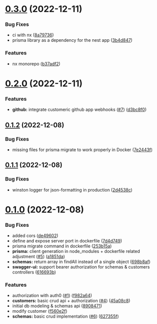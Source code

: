 # [0.3.0](https://github.com/vecinity/enrolla/compare/0.2.0...0.3.0) (2022-12-11)


### Bug Fixes

* ci with nx ([8a79736](https://github.com/vecinity/enrolla/commit/8a7973638213fc021511cae5c6e7beef151b6de4))
* prisma library as a dependency for the nest app ([3b4d847](https://github.com/vecinity/enrolla/commit/3b4d84700e0cd115aa332caf84c82bbbe29a6e01))


### Features

* nx monorepo ([b37adf2](https://github.com/vecinity/enrolla/commit/b37adf28b832f97d68f6cf39c2cea8b48f4e6fa3))



# [0.2.0](https://github.com/vecinity/enrolla/compare/0.1.2...0.2.0) (2022-12-11)


### Features

* **github:** integrate customeric github app webhooks ([#7](https://github.com/vecinity/enrolla/issues/7)) ([d3bc8f0](https://github.com/vecinity/enrolla/commit/d3bc8f08d8502fcac514c3dd19b9c3845b5f4845))



## [0.1.2](https://github.com/vecinity/enrolla/compare/0.1.1...0.1.2) (2022-12-08)


### Bug Fixes

* missing files for prisma migrate to work properly in Docker ([7e2443f](https://github.com/vecinity/enrolla/commit/7e2443f4ff8cda137ca45ff75be11496e9b6efcf))



## [0.1.1](https://github.com/vecinity/enrolla/compare/0.1.0...0.1.1) (2022-12-08)


### Bug Fixes

* winston logger for json-formatting in production ([2d4538c](https://github.com/vecinity/enrolla/commit/2d4538c3afc7e37c801b679ad3df97fdd97f2d07))



# [0.1.0](https://github.com/vecinity/enrolla/compare/89084715f8b12f227bcc54c1685266feaa51644b...0.1.0) (2022-12-08)


### Bug Fixes

* added cors ([de49602](https://github.com/vecinity/enrolla/commit/de49602bbce098976cef7e18a0770bbe908f86f9))
* define and expose server port in dockerfile ([7d4d749](https://github.com/vecinity/enrolla/commit/7d4d749e2585867ed369a7fc1652194ce28cd2ad))
* prisma migrate command in dockerfile ([253b15a](https://github.com/vecinity/enrolla/commit/253b15a601ac4cc08a34931b278cfb337e3896eb))
* **prisma:** client generation in node_modules + dockerfile related adjustment ([#5](https://github.com/vecinity/enrolla/issues/5)) ([a1851da](https://github.com/vecinity/enrolla/commit/a1851da2ab464bb4db0daecc426293e6026ffc20))
* **schemas:** return array in findAll instead of a single object ([698b8af](https://github.com/vecinity/enrolla/commit/698b8afd414568dcdfbe8191c8443d2ac737a54a))
* **swagger-ui:** support bearer authorization for schemas & customers controllers ([616693b](https://github.com/vecinity/enrolla/commit/616693bc43ea97461e420997e9aab65c4703d68c))


### Features

* authorization with auth0 ([#1](https://github.com/vecinity/enrolla/issues/1)) ([f982a64](https://github.com/vecinity/enrolla/commit/f982a64fdfbc169f9e40854fcfd4f766909a5d40))
* **customers:** basic crud api + authorization ([#4](https://github.com/vecinity/enrolla/issues/4)) ([45a08c8](https://github.com/vecinity/enrolla/commit/45a08c8c07bb518a7db357bb9689454cdc18df67))
* initial db modeling & schemas api ([8908471](https://github.com/vecinity/enrolla/commit/89084715f8b12f227bcc54c1685266feaa51644b))
* modify customer ([f560e2f](https://github.com/vecinity/enrolla/commit/f560e2fb75a3c9c1817b375914d2c477a976cd95))
* **schemas:** basic crud implementation ([#6](https://github.com/vecinity/enrolla/issues/6)) ([627355f](https://github.com/vecinity/enrolla/commit/627355ff202608c8dd2d70f45e8a07659d3b954e))



